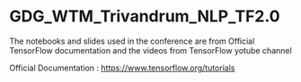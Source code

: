 # GDG_WTM_Trivandrum_NLP_TF2.0

The notebooks and slides used in the conference are from Official TensorFlow documentation and the videos from TensorFlow yotube channel

Official Documentation : https://www.tensorflow.org/tutorials

